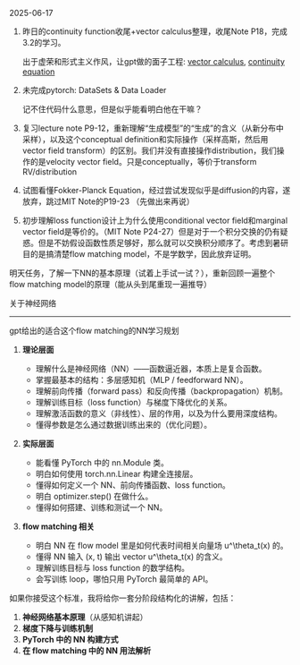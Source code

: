 2025-06-17

1. 昨日的continuity function收尾+vector calculus整理，收尾Note P18，完成3.2的学习。

   出于虚荣和形式主义作风，让gpt做的面子工程: [vector calculus](https://hanbinzheng.github.io/posts/Gradient,-Directional-Derivative,-and-Tangent-Geometry/), [continuity equation](https://hanbinzheng.github.io/posts/The-Continuity-Equation/)

   

2. 未完成pytorch: DataSets & Data Loader 

   记不住代码什么意思，但是似乎能看明白他在干嘛？

   

3. 复习lecture note P9-12，重新理解“生成模型”的“生成”的含义（从新分布中采样），以及这个conceptual definition和实际操作（采样高斯，然后用vector field transform）的区别。我们并没有直接操作distribution，我们操作的是velocity vector field。只是conceptually，等价于transform RV/distribution

   

4. 试图看懂Fokker-Planck Equation，经过尝试发现似乎是diffusion的内容，遂放弃，跳过MIT Note的P19-23 （先做出来再说）

   

5. 初步理解loss function设计上为什么使用conditional vector field和marginal vector field是等价的。（MIT Note P24-27）但是对于一个积分交换的仍有疑惑。但是不妨假设函数性质足够好，那么就可以交换积分顺序了。考虑到暑研目的是搞清楚flow matching model，不是学数学，因此放弃证明。



明天任务，了解一下NN的基本原理（试着上手试一试？），重新回顾一遍整个flow matching model的原理（能从头到尾重现一遍推导）









关于神经网络

---

gpt给出的适合这个flow matching的NN学习规划

1. **理论层面**

   

   - 理解什么是神经网络（NN）——函数逼近器，本质上是复合函数。
   - 掌握最基本的结构：多层感知机（MLP / feedforward NN）。
   - 理解前向传播（forward pass）和反向传播（backpropagation）机制。
   - 理解训练目标（loss function）与梯度下降优化的关系。
   - 理解激活函数的意义（非线性）、层的作用，以及为什么要用深度结构。
   - 懂得参数是怎么通过数据训练出来的（优化问题）。

   

2. **实际层面**

   

   - 能看懂 PyTorch 中的 nn.Module 类。
   - 明白如何使用 torch.nn.Linear 构建全连接层。
   - 懂得如何定义一个 NN、前向传播函数、loss function。
   - 明白 optimizer.step() 在做什么。
   - 懂得如何搭建、训练和测试一个 NN。

   

3. **flow matching 相关**

   

   - 明白 NN 在 flow model 里是如何代表时间相关向量场 u^\theta_t(x) 的。
   - 懂得 NN 输入 (x, t) 输出 vector u^\theta_t(x) 的含义。
   - 理解训练目标与 loss function 的数学结构。
   - 会写训练 loop，哪怕只用 PyTorch 最简单的 API。

如果你接受这个标准，我将给你一套分阶段结构化的讲解，包括：

1. **神经网络基本原理**（从感知机讲起）
2. **梯度下降与训练机制**
3. **PyTorch 中的 NN 构建方式**
4. **在 flow matching 中的 NN 用法解析**